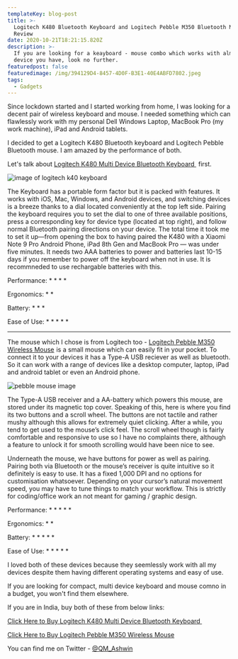 ```yaml
---
templateKey: blog-post
title: >-
  Logitech K480 Bluetooth Keyboard and Logitech Pebble M350 Bluetooth Mouse
  Review
date: 2020-10-21T18:21:15.820Z
description: >-
  If you are looking for a keayboard - mouse combo which works with almost any
  device you have, look no further.
featuredpost: false
featuredimage: /img/394129D4-8457-4D0F-B3E1-40E4ABFD7802.jpeg
tags:
  - Gadgets
---
```

Since lockdown started and I started working from home, I was looking for a decent pair of wireless keyboard and mouse. I needed something which can flawlessly work with my personal Dell Windows Laptop, MacBook Pro (my work machine), iPad and Android tablets.

I decided to get a Logitech K480 Bluetooth keyboard and Logitech Pebble Bluetooth mouse. I am amazed by the performance of both.

Let's talk about <a target="_blank" href="https://www.amazon.in/gp/product/B077DBMKLN/ref=as_li_tl?ie=UTF8&camp=3638&creative=24630&creativeASIN=B077DBMKLN&linkCode=as2&tag=talkingdev-21&linkId=7c634167b3359932cf8eb6b42952b20b">Logitech K480 Multi Device Bluetooth Keyboard </a><img src="//ir-in.amazon-adsystem.com/e/ir?t=talkingdev-21&l=am2&o=31&a=B077DBMKLN" width="1" height="1" border="0" alt="" style="border:none !important; margin:0px !important;" /> first. 

<img alt="image of logitech k40 keyboard" src=https://i.imgur.com/decCl8V.jpg />

The Keyboard has a portable form factor but it is packed with features. It works with iOS, Mac, Windows, and Android devices, and switching devices is a breeze thanks to a dial located conveniently at the top left side. Pairing the keyboard requires you to set the dial to one of three available positions, press a corresponding key for device type (located at top right), and follow normal Bluetooth pairing directions on your device. The total time it took me to set it up—from opening the box to having paired the K480 with a Xiaomi Note 9 Pro Android Phone, iPad 8th Gen and MacBook Pro — was under five minutes. It needs two AAA batteries to power and batteries last 10-15 days if you remember to power off the keyboard when not in use. It is recommneded to use rechargable batteries with this.

Performance: \* \* \* \* 

Ergonomics: \* \*

Battery: \* \* *

Ease of Use: \* \* \* \* *

- - -

The mouse which I chose is from Logitech too - <a target="_blank" href="https://www.amazon.in/gp/product/B07X2L5Z8C/ref=as_li_tl?ie=UTF8&camp=3638&creative=24630&creativeASIN=B07X2L5Z8C&linkCode=as2&tag=talkingdev-21&linkId=5f8afe3a33ace8170f0130b2ca391669">Logitech Pebble M350 Wireless Mouse</a><img src="//ir-in.amazon-adsystem.com/e/ir?t=talkingdev-21&l=am2&o=31&a=B07X2L5Z8C" width="1" height="1" border="0" alt="" style="border:none !important; margin:0px !important;" /> is a small mouse which can easily fit in your pocket. To connect it to your devices it has a Type-A USB reciever as well as bluetooth. So it can work with a range of devices like a desktop computer, laptop, iPad and android tablet or even an Android phone. 

<img src=https://i.imgur.com/mUs9n6N.jpg alt='pebble mouse image'>

The  Type-A USB receiver and a AA-battery which powers this mouse, are stored under its magnetic top cover. Speaking of this, here is where you find its two buttons and a scroll wheel. The buttons are not tactile and rather mushy although this allows for extremely quiet clicking. After a while, you tend to get used to the mouse’s click feel. The scroll wheel though is fairly comfortable and responsive to use so I have no complaints there, although a feature to unlock it for smooth scrolling would have been nice to see. 

Underneath the mouse, we have buttons for power as well as pairing. Pairing both via Bluetooth or the mouse’s receiver is quite intuitive so it definitely is easy to use. It has a fixed 1,000 DPI and no options for customisation whatsoever. Depending on your cursor’s natural movement speed, you may have to tune things to match your workflow. This is strictly for coding/office work an not meant for gaming / graphic design.

Performance: \* \* \* \* * 

Ergonomics: \* \*

Battery: \* \* \* \* *

Ease of Use: \* \* \* \* *

I loved both of these devices because they seemlessly work with all my devices despite them having different operating systems and easy of use.

If you are looking for compact, multi device keyboard and mouse comno in a budget, you won't find them elsewhere.

If you are in India, buy both of these from below links:

<a target="_blank" href="https://www.amazon.in/gp/product/B077DBMKLN/ref=as_li_tl?ie=UTF8&camp=3638&creative=24630&creativeASIN=B077DBMKLN&linkCode=as2&tag=talkingdev-21&linkId=7c634167b3359932cf8eb6b42952b20b">Click Here to Buy Logitech K480 Multi Device Bluetooth Keyboard </a><img src="//ir-in.amazon-adsystem.com/e/ir?t=talkingdev-21&l=am2&o=31&a=B077DBMKLN" width="1" height="1" border="0" alt="" style="border:none !important; margin:0px !important;" />

<a target="_blank" href="https://www.amazon.in/gp/product/B07X2L5Z8C/ref=as_li_tl?ie=UTF8&camp=3638&creative=24630&creativeASIN=B07X2L5Z8C&linkCode=as2&tag=talkingdev-21&linkId=5f8afe3a33ace8170f0130b2ca391669">Click Here to Buy  Logitech Pebble M350 Wireless Mouse</a><img src="//ir-in.amazon-adsystem.com/e/ir?t=talkingdev-21&l=am2&o=31&a=B07X2L5Z8C" width="1" height="1" border="0" alt="" style="border:none !important; margin:0px !important;" />

You can find me on Twitter - [@QM_Ashwin](https://twitter.com/QM_Ashwin)
